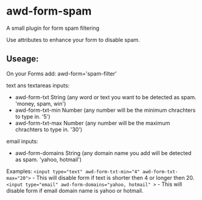 # awd-form-spam
A small plugin for form spam filtering

Use attributes to enhance your form to disable spam.

## Useage:
On your Forms add: awd-form='spam-filter'

text ans textareas inputs:
- awd-form-txt String (any word or text you want to be detected as spam. 'money, spam, win')
- awd-form-txt-min Number (any number will be the minimum chrachters to type in. '5')
- awd-form-txt-max Number (any number will be the maximum chrachters to type in. '30')

email inputs:
- awd-form-domains String (any domain name you add will be detected as spam. 'yahoo, hotmail')

Examples:
```<input type="text" awd-form-txt-min="4" awd-form-txt-max="20">``` - This will disable form if text is shorter then 4 or longer then 20.
```<input type="email" awd-form-domains="yahoo, hotmail" >``` - This will disable form if email domain name is yahoo or hotmail.
